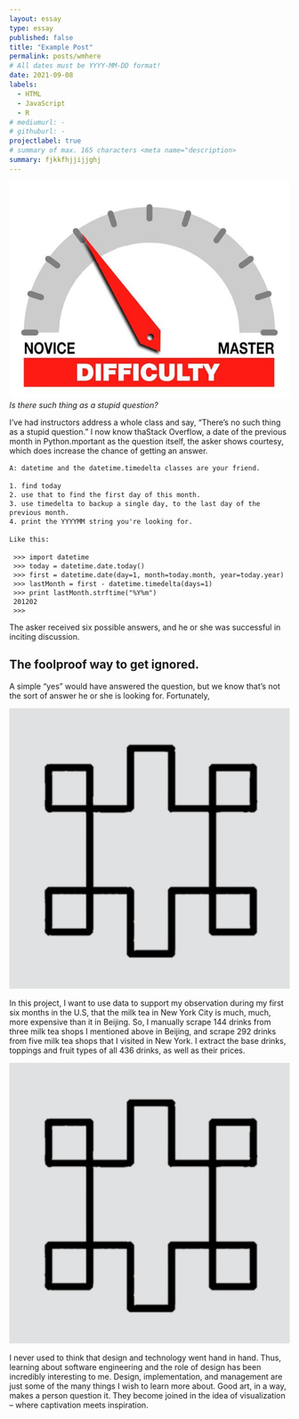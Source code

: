 ```yaml
---
layout: essay
type: essay
published: false
title: "Example Post"
permalink: posts/wmhere
# All dates must be YYYY-MM-DD format!
date: 2021-09-08
labels:
  - HTML
  - JavaScript
  - R
# mediumurl: -
# githuburl: -
projectlabel: true
# summary of max. 165 characters <meta name="description>
summary: fjkkfhjjijjghj
---
```


<img class="ui tiny right spaced image" src="../images/degree_difficulty.jpg">*Is there such thing as a stupid question?*

I’ve had instructors address a whole class and say, “There’s no such thing as a stupid question.” I now know thaStack Overflow, a  date of the previous month in Python.mportant as the question itself, the asker shows courtesy, which does increase the chance of getting an answer.

```
A: datetime and the datetime.timedelta classes are your friend.

1. find today
2. use that to find the first day of this month.
3. use timedelta to backup a single day, to the last day of the previous month.
4. print the YYYYMM string you're looking for.

Like this:

 >>> import datetime
 >>> today = datetime.date.today()
 >>> first = datetime.date(day=1, month=today.month, year=today.year)
 >>> lastMonth = first - datetime.timedelta(days=1)
 >>> print lastMonth.strftime("%Y%m")
 201202
 >>>

```
 
The asker received six possible answers, and he or she was successful in inciting discussion.

## The foolproof way to get ignored.

A simple “yes” would have answered the question, but we know that’s not the sort of answer he or she is looking for. Fortunately,

<img class="ui tiny left circular floated image" src="../images/tools-section1.jpg">

In this project, I want to use data to support my observation during my first six months in the U.S, that the milk tea in New York City is much, much, more expensive than it in Beijing. So, I manually scrape 144 drinks from three milk tea shops I mentioned above in Beijing, and scrape 292 drinks from five milk tea shops that I visited in New York. I extract the base drinks, toppings and fruit types of all 436 drinks, as well as their prices.

<img class="ui tiny left circular floated image" src="../images/tools-section1.jpg">

I never used to think that design and technology went hand in hand.  Thus, learning about software engineering and the role of design has been incredibly interesting to me. Design, implementation, and management are just some of the many things I wish to learn more about. Good art, in a way, makes a person question it. They become joined in the idea of visualization – where captivation meets inspiration.
